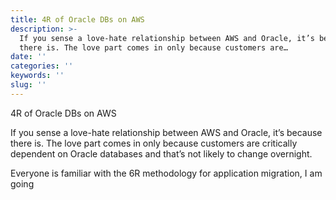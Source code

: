 ```yaml
---
title: 4R of Oracle DBs on AWS
description: >-
  If you sense a love-hate relationship between AWS and Oracle, it’s because
  there is. The love part comes in only because customers are…
date: ''
categories: ''
keywords: ''
slug: ''
---
```


4R of Oracle DBs on AWS

If you sense a love-hate relationship between AWS and Oracle, it’s because there is. The love part comes in only because customers are critically dependent on Oracle databases and that’s not likely to change overnight. 

Everyone is familiar with the 6R methodology for application migration, I am going